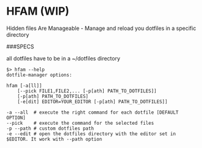 # HFAM (WIP)

Hidden files Are Manageable - Manage and reload you dotfiles in a specific directory

###SPECS

all dotfiles have to be in a ~/dotfiles directory 

```shell
$> hfam --help
dotfile-manager options:

hfam [-a[ll]]
    [--pick FILE1,FILE2,... [-p[ath] PATH_TO_DOTFILES]]
    [-p[ath] PATH_TO_DOTFILES]
    [-e[dit] EDITOR=YOUR_EDITOR [-p[ath] PATH_TO_DOTFILES]]

-a --all  # execute the right command for each dotfile [DEFAULT OPTION]
--pick    # execute the command for the selected files
-p --path # custom dotfiles path
-e --edit # open the dotfiles directory with the editor set in $EDITOR. It work with --path option
```
